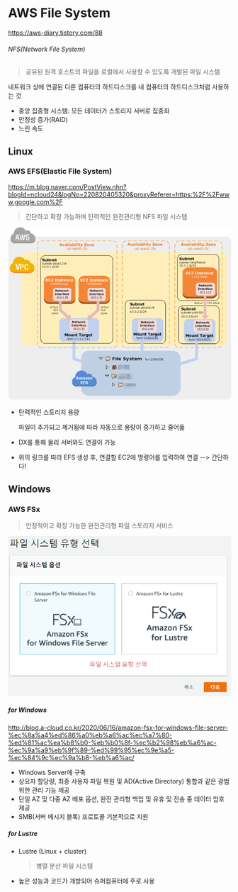 # AWS File System

https://aws-diary.tistory.com/88

###### NFS(Network File System)

> 공유된 원격 호스트의 파일을 로컬에서 사용할 수 있도록 개발된 파일 시스템

네트워크 상에 연결된 다른 컴퓨터의 하드디스크를 내 컴퓨터의 하드디스크처럼 사용하는 것

- 중앙 집중형 시스템: 모든 데이터가 스토리지 서버로 집중화
- 안정성 증가(RAID)
- 느린 속도



## Linux

### AWS EFS(Elastic File System)

https://m.blog.naver.com/PostView.nhn?blogId=ncloud24&logNo=220820405320&proxyReferer=https:%2F%2Fwww.google.com%2F

> 간단하고 확장 가능하며 탄력적인 완전관리형 NFS 파일 시스템

![img](.\image\overview-flow.png)

- 탄력적인 스토리지 용량

  파일이 추가되고 제거됨에 따라 자동으로 용량이 증가하고 줄어듦

- DX를 통해 물리 서버와도 연결이 가능

- 위의 링크를 따라 EFS 생성 후, 연결할 EC2에 명령어를 입력하여 연결 --> 간단하다!



## Windows

### AWS FSx

> 안정적이고 확장 가능한 완전관리형 파일 스토리지 서비스

![image-20210128125521658](.\image\image-20210128125521658.png)

##### for Windows	

http://blog.a-cloud.co.kr/2020/06/16/amazon-fsx-for-windows-file-server-%ec%8a%a4%ed%86%a0%eb%a6%ac%ec%a7%80-%ed%81%ac%ea%b8%b0-%eb%b0%8f-%ec%b2%98%eb%a6%ac-%ec%9a%a9%eb%9f%89-%ed%99%95%ec%9e%a5-%ec%84%9c%ec%9a%b8-%eb%a6%ac/

- Windows Server에 구축
- 상요자 할당량, 최종 사용자 파일 복원 및 AD(Active Directory) 통합과 같은 광범위한 관리 기능 제공
- 단일 AZ 및 다중 AZ 배포 옵션, 완전 관리형 백업 및 유휴 및 전송 중 데이터 암호 제공
- SMB(서버 메시지 블록) 프로토콜 기본적으로 지원

##### for Lustre

- Lustre (Linux + cluster)

  > 병렬 분산 파일 시스템
  >
- 높은 성능과 코드가 개방되어 슈퍼컴퓨터에 주로 사용

